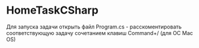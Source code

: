 # HomeTaskCSharp
Для запуска задачи открыть файл Program.cs - расскоментировать соответствующую задачу сочетанием клавиш Command+/ (для ОС Mac OS)